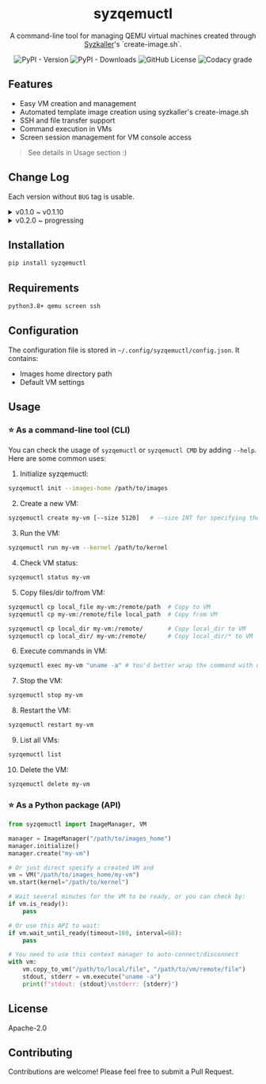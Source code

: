<h1 align="center">
    syzqemuctl
</h1>

<p align="center">A command-line tool for managing QEMU virtual machines created through <a href="https://github.com/google/syzkaller" target="_blank">Syzkaller</a>'s `create-image.sh`.</p>

<p align="center">
<img src="https://img.shields.io/pypi/v/syzqemuctl?label=version" alt="PyPI - Version">
<img src="https://img.shields.io/pypi/dw/syzqemuctl" alt="PyPI - Downloads">
<img src="https://img.shields.io/github/license/QGrain/syzqemuctl" alt="GitHub License">
<img src="https://img.shields.io/codacy/grade/683d9c6a11d2492fbaf59ff069b275f2" alt="Codacy grade">
</p>

## Features

- Easy VM creation and management
- Automated template image creation using syzkaller's create-image.sh
- SSH and file transfer support
- Command execution in VMs
- Screen session management for VM console access

> See details in Usage section    :)

## Change Log

Each version without `BUG` tag is usable.

<details>
<summary>v0.1.0 ~ v0.1.10</summary>
- 0.1.0: 2025-01-16
    - Initial release (BUG: entry_point is wrong)
- 0.1.1: 2025-01-16
    - Update README.md (BUG: entry_point is wrong)
- 0.1.2: 2025-01-17
    - Fix bug of entry point (**CLI USABLE NOW!**)
- 0.1.3: 2025-01-17
    - Add badges
- 0.1.4: 2025-01-20
    - Fix the inconsistencies of README and code (**API USABLE NOW!**)
- 0.1.5: 2025-01-21
    - Complete vm.wait_until_ready and update README
- 0.1.6: 2025-01-21
    - Update version info and try to solve the installation dependency problem
- 0.1.7: 2025-01-21
    - Fix the installation dependency problem
- 0.1.8: 2025-01-22
    - Add smart option --version and move some functions to utils.py
- 0.1.9: 2025-01-22
    - Add safe_decode in execute in vm.py
- 0.1.10: 2025-01-22
    - Use the kernel in last vm config to start vm by default
</details>

<details>
<summary>v0.2.0 ~ progressing</summary>
- 0.2.0: 2025-04-25
    - Add user friendly instruction for running image and update email
- 0.2.1: 2025-04-26
    - Add documentation for copy dirs from local to vm
- 0.2.2: 2025-04-27
    - Add restart for vm and update README
- 0.2.3: 2025-04-27
    - Set default image size of image-template to 5GB and support --size for creating vm (BUG: size it doesn't work)
- 0.2.4: 2025-04-27
    - Fix a missing file in creating vm with specified size and optimize printing
- 0.2.5: 2025-05-01
    - Add security check for command injection
</details>

## Installation

```bash
pip install syzqemuctl
```

## Requirements

```bash
python3.8+ qemu screen ssh  
```

## Configuration

The configuration file is stored in `~/.config/syzqemuctl/config.json`. It contains:
- Images home directory path
- Default VM settings

## Usage

### ⭐ As a command-line tool (CLI)

You can check the usage of `syzqemuctl` or `syzqemuctl CMD` by adding `--help`. Here are some common uses:

1. Initialize syzqemuctl:
```bash
syzqemuctl init --images-home /path/to/images
```

2. Create a new VM:
```bash
syzqemuctl create my-vm [--size 5120]   # --size INT for specifying the VM disk size (5GB by default)
```

3. Run the VM:
```bash
syzqemuctl run my-vm --kernel /path/to/kernel
```

4. Check VM status:
```bash
syzqemuctl status my-vm
```

5. Copy files/dir to/from VM:
```bash
syzqemuctl cp local_file my-vm:/remote/path  # Copy to VM
syzqemuctl cp my-vm:/remote/file local_path  # Copy from VM

syzqemuctl cp local_dir my-vm:/remote/       # Copy local_dir to VM
syzqemuctl cp local_dir/ my-vm:/remote/      # Copy local_dir/* to VM

```

6. Execute commands in VM:
```bash
syzqemuctl exec my-vm "uname -a" # You'd better wrap the command with double quotes
```

7. Stop the VM:
```bash
syzqemuctl stop my-vm
```

8. Restart the VM:
```bash
syzqemuctl restart my-vm
```

9. List all VMs:
```bash
syzqemuctl list
```

10. Delete the VM:
```bash
syzqemuctl delete my-vm
```

### ⭐ As a Python package (API)

```python
from syzqemuctl import ImageManager, VM

manager = ImageManager("/path/to/images_home")
manager.initialize()
manager.create("my-vm")

# Or just direct specify a created VM and
vm = VM("/path/to/images_home/my-vm")
vm.start(kernel="/path/to/kernel")

# Wait several minutes for the VM to be ready, or you can check by:
if vm.is_ready():
    pass

# Or use this API to wait:
if vm.wait_until_ready(timeout=180, interval=60):
    pass

# You need to use this context manager to auto-connect/disconnect
with vm:
    vm.copy_to_vm("/path/to/local/file", "/path/to/vm/remote/file")
    stdout, stderr = vm.execute("uname -a")
    print(f"stdout: {stdout}\nstderr: {stderr}")
```

## License

Apache-2.0

## Contributing

Contributions are welcome! Please feel free to submit a Pull Request.